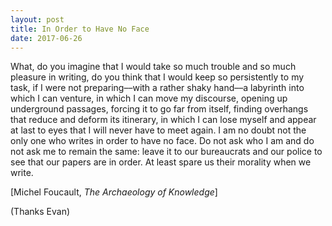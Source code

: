 ```yaml
---
layout: post
title: In Order to Have No Face
date: 2017-06-26
---
```



What, do you imagine that I would take so much trouble and so much pleasure in writing, do you think that I would keep so persistently to my task, if I were not preparing––with a rather shaky hand––a labyrinth into which I can venture, in which I can move my discourse, opening up underground passages, forcing it to go far from itself, finding overhangs that reduce and deform its itinerary, in which I can lose myself and appear at last to eyes that I will never have to meet again. I am no doubt not the only one who writes in order to have no face. Do not ask who I am and do not ask me to remain the same: leave it to our bureaucrats and our police to see that our papers are in order. At least spare us their morality when we write.

[Michel Foucault, _The Archaeology of Knowledge_]

(Thanks Evan)
